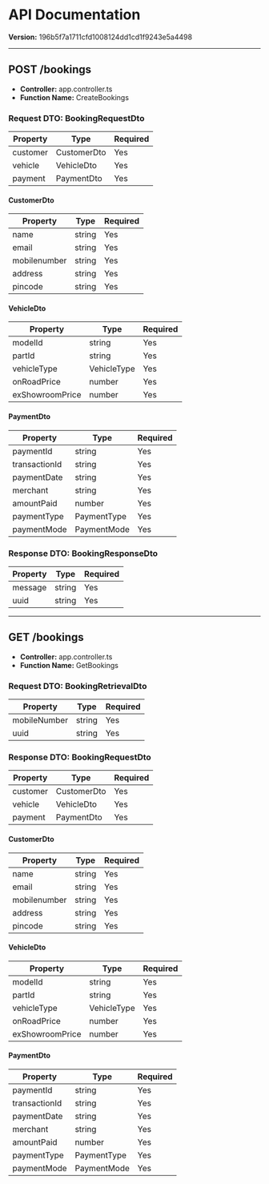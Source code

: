 # API Documentation

**Version:** 196b5f7a1711cfd1008124dd1cd1f9243e5a4498

---

## POST /bookings
- **Controller:** app.controller.ts
- **Function Name:** CreateBookings

### Request DTO: BookingRequestDto
| Property | Type | Required |
|----------|------|----------|
| customer | CustomerDto | Yes |
| vehicle | VehicleDto | Yes |
| payment | PaymentDto | Yes |

#### CustomerDto
| Property | Type | Required |
|----------|------|----------|
| name | string | Yes |
| email | string | Yes |
| mobilenumber | string | Yes |
| address | string | Yes |
| pincode | string | Yes |

#### VehicleDto
| Property | Type | Required |
|----------|------|----------|
| modelId | string | Yes |
| partId | string | Yes |
| vehicleType | VehicleType | Yes |
| onRoadPrice | number | Yes |
| exShowroomPrice | number | Yes |

#### PaymentDto
| Property | Type | Required |
|----------|------|----------|
| paymentId | string | Yes |
| transactionId | string | Yes |
| paymentDate | string | Yes |
| merchant | string | Yes |
| amountPaid | number | Yes |
| paymentType | PaymentType | Yes |
| paymentMode | PaymentMode | Yes |

### Response DTO: BookingResponseDto
| Property | Type | Required |
|----------|------|----------|
| message | string | Yes |
| uuid | string | Yes |

---

## GET /bookings
- **Controller:** app.controller.ts
- **Function Name:** GetBookings

### Request DTO: BookingRetrievalDto
| Property | Type | Required |
|----------|------|----------|
| mobileNumber | string | Yes |
| uuid | string | Yes |

### Response DTO: BookingRequestDto
| Property | Type | Required |
|----------|------|----------|
| customer | CustomerDto | Yes |
| vehicle | VehicleDto | Yes |
| payment | PaymentDto | Yes |

#### CustomerDto
| Property | Type | Required |
|----------|------|----------|
| name | string | Yes |
| email | string | Yes |
| mobilenumber | string | Yes |
| address | string | Yes |
| pincode | string | Yes |

#### VehicleDto
| Property | Type | Required |
|----------|------|----------|
| modelId | string | Yes |
| partId | string | Yes |
| vehicleType | VehicleType | Yes |
| onRoadPrice | number | Yes |
| exShowroomPrice | number | Yes |

#### PaymentDto
| Property | Type | Required |
|----------|------|----------|
| paymentId | string | Yes |
| transactionId | string | Yes |
| paymentDate | string | Yes |
| merchant | string | Yes |
| amountPaid | number | Yes |
| paymentType | PaymentType | Yes |
| paymentMode | PaymentMode | Yes |
